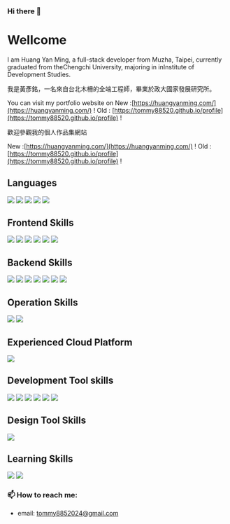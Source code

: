 ### Hi there 👋
# Wellcome

I am Huang Yan Ming, a full-stack developer from Muzha, Taipei, currently graduated from theChengchi University, majoring in inInstitute of Development Studies. 

我是黃彥銘，一名來自台北木柵的全端工程師，畢業於政大國家發展研究所。

You can visit my portfolio website on 
New :[https://huangyanming.com/](https://huangyanming.com/) !
Old : [https://tommy88520.github.io/profile](https://tommy88520.github.io/profile) !

歡迎參觀我的個人作品集網站 

New :[https://huangyanming.com/](https://huangyanming.com/) !
Old : [https://tommy88520.github.io/profile](https://tommy88520.github.io/profile) !

## Languages

![](https://img.shields.io/badge/-Javascript-F7DF1E?style=for-the-badge&logo=Javascript&logoColor=white)
![](https://img.shields.io/badge/-Typescript-3178C6?style=for-the-badge&logo=typescript&logoColor=white)
![](https://img.shields.io/badge/-Node.js-339933?style=for-the-badge&logo=Node.js&logoColor=white)
![](https://img.shields.io/badge/-HTML-E34F26?style=for-the-badge&logo=html5&logoColor=white)
![](https://img.shields.io/badge/-Sass-CC6699?style=for-the-badge&logo=sass&logoColor=white)

## Frontend Skills

![](https://img.shields.io/badge/-Next-000000?style=for-the-badge&logo=Next.js&logoColor=white&link=https://nextjs.org/)
![](https://img.shields.io/badge/-React-61DAFB?style=for-the-badge&logo=react&logoColor=white&link=https://github.com/facebook/react)
![](https://img.shields.io/badge/-Zustand-8DD6F9?style=for-the-badge)
![](https://img.shields.io/badge/-Nuxt-00DC82?style=for-the-badge&logo=Nuxt.js&logoColor=white&link=https://nuxt.com)
![](https://img.shields.io/badge/-Vue-4FC08D?style=for-the-badge&logo=vue.js&logoColor=white)
![](https://img.shields.io/badge/-GraphQL-E10098?style=for-the-badge&logo=GraphQL&logoColor=white&link=https://graphql.org/)

## Backend Skills

![](https://img.shields.io/badge/-NestJS-E0234E?style=for-the-badge&logo=NestJS&logoColor=white&link=https://nestjs.com)
![](https://img.shields.io/badge/-Express-000000?style=for-the-badge&logo=express&link=https://expressjs.com/)
![](https://img.shields.io/badge/-Mongo%20DB-47A248?style=for-the-badge&logo=mongodb&logoColor=white)
![](https://img.shields.io/badge/-PostgreSQL-4169E1?style=for-the-badge&logo=PostgreSQL&logoColor=white&link=https://www.postgresql.org/)
![](https://img.shields.io/badge/-Redis-DC382D?style=for-the-badge&logo=redis&logoColor=white)
![](https://img.shields.io/badge/-swagger-85EA2D?style=for-the-badge&logo=swagger&logoColor=white)
![](https://img.shields.io/badge/-Jest-C21325?style=for-the-badge&logo=Jest&logoColor=white&link=https://jestjs.io/)

## Operation Skills

![](https://img.shields.io/badge/-Docker-2496ED?style=for-the-badge&logo=docker&logoColor=white)
![](https://img.shields.io/badge/-Nginx-269539?style=for-the-badge&logo=Nginx&logoColor=white)

## Experienced Cloud Platform

![](https://img.shields.io/badge/-Google%20Cloud-4285F4?style=for-the-badge&logo=google%20cloud&logoColor=white)

## Development Tool skills

![](https://img.shields.io/badge/-Git-F05032?style=for-the-badge&logo=git&logoColor=white)
![](https://img.shields.io/badge/-Github-181717?style=for-the-badge&logo=github&logoColor=white)
![](https://img.shields.io/badge/-GitLab-FC6D26?style=for-the-badge&logo=gitLab&logoColor=white)
![](https://img.shields.io/badge/-Jira-0052CC?style=for-the-badge&logo=jira&logoColor=white)
![](https://img.shields.io/badge/-Trello-0052CC?style=for-the-badge&logo=Trello&logoColor=white)
![](https://img.shields.io/badge/-VS%20Code-007ACC?style=for-the-badge&logo=visual%20studio%20code&logoColor=white)


## Design Tool Skills

![](https://img.shields.io/badge/-Figma-F24E1E?style=for-the-badge&logo=figma&logoColor=white)

## Learning Skills
![](https://img.shields.io/badge/-Golang-00ADD8?style=for-the-badge&logo=go&logoColor=white)
![](https://img.shields.io/badge/-Gorm-00ADD8?style=for-the-badge&logo=go&logoColor=white)

### 📫 How to reach me:

- email: tommy8852024@gmail.com
